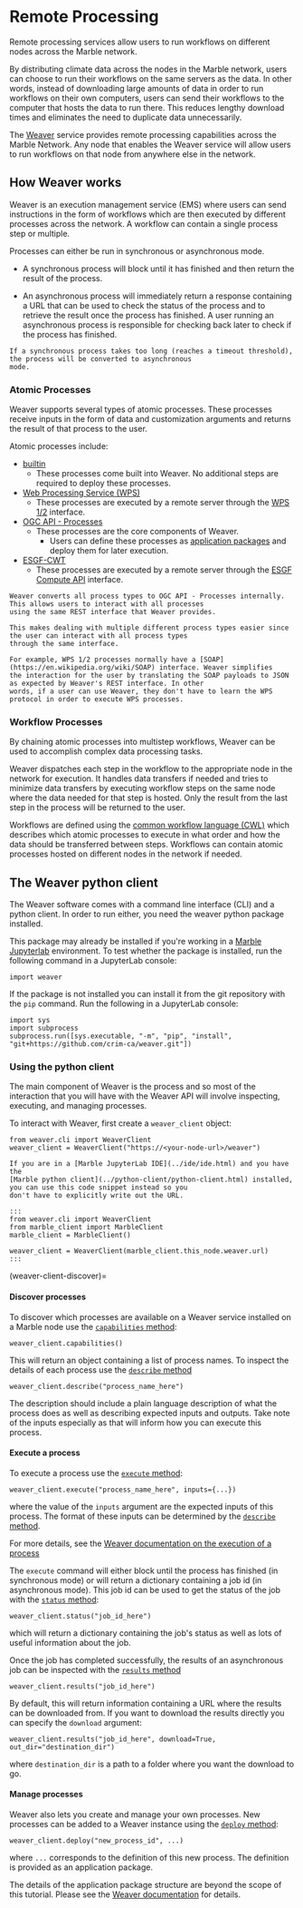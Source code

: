 # Remote Processing

Remote processing services allow users to run workflows on different nodes across the Marble network.

By distributing climate data across the nodes in the Marble network, users can choose to run their workflows on the same
servers as the data. In other words, instead of downloading large amounts of data in order to run workflows on their own
computers, users can send their workflows to the computer that hosts the data to run there. This reduces lengthy
download times and eliminates the need to duplicate data unnecessarily.

The [Weaver](https://pavics-weaver.readthedocs.io) service provides remote processing capabilities across the Marble 
Network. Any node that enables the Weaver service will allow users to run workflows on that node from anywhere else in 
the network.

## How Weaver works

Weaver is an execution management service (EMS) where users can send instructions in the form of workflows which are 
then executed by different processes across the network. A workflow can contain a single process step or multiple.

Processes can either be run in synchronous or asynchronous mode. 

- A synchronous process will block until it has finished and then return the result of the process. 

- An asynchronous process will immediately return a response containing a URL that can be used to check the status of 
  the process and to retrieve the result once the process has finished. A user running an asynchronous process is 
  responsible for checking back later to check if the process has finished.

```{note}
If a synchronous process takes too long (reaches a timeout threshold), the process will be converted to asynchronous
mode. 
```

### Atomic Processes

Weaver supports several types of atomic processes. These processes receive inputs in the form of data and customization
arguments and returns the result of that process to the user.

Atomic processes include:

- [builtin](https://pavics-weaver.readthedocs.io/en/latest/processes.html#proc-builtin)
  - These processes come built into Weaver. No additional steps are required to deploy these processes.
- [Web Processing Service (WPS)](https://pavics-weaver.readthedocs.io/en/latest/processes.html#wps-1-2)
  - These processes are executed by a remote server through the [WPS 1/2](https://www.ogc.org/standard/wps/) interface.
- [OGC API - Processes](https://pavics-weaver.readthedocs.io/en/latest/processes.html#ogc-api-processes-wps-rest-wps-t-wps-3)
  - These processes are the core components of Weaver. 
    - Users can define these processes as [application 
      packages](https://pavics-weaver.readthedocs.io/en/latest/package.html#application-package) and deploy them for 
      later execution.
- [ESGF-CWT](https://pavics-weaver.readthedocs.io/en/latest/processes.html#esgf-cwt)
  - These processes are executed by a remote server through the [ESGF Compute API](https://github.com/ESGF/esgf-compute-api)
    interface.

```{note}
Weaver converts all process types to OGC API - Processes internally. This allows users to interact with all processes
using the same REST interface that Weaver provides. 

This makes dealing with multiple different process types easier since the user can interact with all process types 
through the same interface.

For example, WPS 1/2 processes normally have a [SOAP](https://en.wikipedia.org/wiki/SOAP) interface. Weaver simplifies
the interaction for the user by translating the SOAP payloads to JSON as expected by Weaver's REST interface. In other
words, if a user can use Weaver, they don't have to learn the WPS protocol in order to execute WPS processes.
```

### Workflow Processes

By chaining atomic processes into multistep workflows, Weaver can be used to accomplish complex data processing tasks.

Weaver dispatches each step in the workflow to the appropriate node in the network for execution. It handles data
transfers if needed and tries to minimize data transfers by executing workflow steps on the same node where the data
needed for that step is hosted. Only the result from the last step in the process will be returned to the user.

Workflows are defined using the [common workflow language (CWL)](https://www.commonwl.org/) which describes which atomic
processes to execute in what order and how the data should be transferred between steps. Workflows can contain atomic
processes hosted on different nodes in the network if needed.

## The Weaver python client

The Weaver software comes with a command line interface (CLI) and a python client. In order to run either, you need the
weaver python package installed. 

This package may already be installed if you're working in a [Marble Jupyterlab](../ide/jupyterlab-howto.md) 
environment. To test whether the package is installed, run the following command in a JupyterLab console:

```
import weaver
```

If the package is not installed you can install it from the git repository with the `pip` command. Run the following
in a JupyterLab console:

```
import sys
import subprocess
subprocess.run([sys.executable, "-m", "pip", "install", "git+https://github.com/crim-ca/weaver.git"])
```

### Using the python client

The main component of Weaver is the process and so most of the interaction that you will have with the Weaver API will
involve inspecting, executing, and managing processes.

To interact with Weaver, first create a `weaver_client` object:

```
from weaver.cli import WeaverClient
weaver_client = WeaverClient("https://<your-node-url>/weaver")
```

```{tip}
If you are in a [Marble JupyterLab IDE](../ide/ide.html) and you have the 
[Marble python client](../python-client/python-client.html) installed, you can use this code snippet instead so you
don't have to explicitly write out the URL.

:::
from weaver.cli import WeaverClient
from marble_client import MarbleClient
marble_client = MarbleClient()

weaver_client = WeaverClient(marble_client.this_node.weaver.url)
:::
```

<!-- TODO: add in authentication info once https://github.com/crim-ca/weaver/pull/599 has been merged -->
<!-- TODO: add in information about discovering and executing providers as well as processes -->

(weaver-client-discover)=
#### Discover processes

To discover which processes are available on a Weaver service installed on a Marble node use the
[`capabilities` method](https://pavics-weaver.readthedocs.io/en/latest/cli.html#getcapabilities-example):

```
weaver_client.capabilities()
```

This will return an object containing a list of process names. To inspect the details of each process use the
[`describe` method](https://pavics-weaver.readthedocs.io/en/latest/cli.html#describeprocess-example)

```
weaver_client.describe("process_name_here")
```

The description should include a plain language description of what the process does as well as describing expected
inputs and outputs. Take note of the inputs especially as that will inform how you can execute this process.

#### Execute a process

To execute a process use the [`execute` method](https://pavics-weaver.readthedocs.io/en/latest/cli.html#execute-example):

```
weaver_client.execute("process_name_here", inputs={...})
```

where the value of the `inputs` argument are the expected inputs of this process. The format of these inputs can be
determined by the [`describe` method](weaver-client-discover).

For more details, see the [Weaver documentation on the execution of a 
process](https://pavics-weaver.readthedocs.io/en/latest/processes.html#execution-of-a-process-execute)

The `execute` command will either block until the process has finished (in synchronous mode) or will return a dictionary
containing a job id (in asynchronous mode). This job id can be used to get the status of the job with the [`status` 
method](https://pavics-weaver.readthedocs.io/en/latest/cli.html#getstatus-example):

```
weaver_client.status("job_id_here")
```

which will return a dictionary containing the job's status as well as lots of useful information about the job.

Once the job has completed successfully, the results of an asynchronous job can be inspected with the [`results` 
method](https://pavics-weaver.readthedocs.io/en/latest/cli.html#results-example)

```
weaver_client.results("job_id_here")
```

By default, this will return information containing a URL where the results can be downloaded from. If you want to
download the results directly you can specify the `download` argument:

```
weaver_client.results("job_id_here", download=True, out_dir="destination_dir")
```

where `destination_dir` is a path to a folder where you want the download to go.

#### Manage processes

Weaver also lets you create and manage your own processes. New processes can be added to a Weaver instance using the 
[`deploy` method](https://pavics-weaver.readthedocs.io/en/latest/cli.html#deploy-example):

```
weaver_client.deploy("new_process_id", ...)
```

where `...` corresponds to the definition of this new process. The definition is provided as an application 
package.

The details of the application package structure are beyond the scope of this tutorial. Please see the [Weaver 
documentation](https://pavics-weaver.readthedocs.io/en/latest/package.html#application-package) for details.
